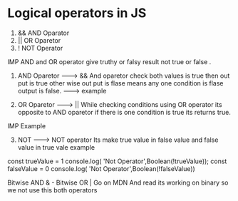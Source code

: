 # Logical operators in JS 
1. && AND Oparator
2. || OR Oparetor
3. ! NOT Operator

IMP AND and OR operator give truthy or falsy result not true or false .

1. AND Oparetor ---> && And oparetor check both values is true then out put is true other wise out put is flase means any one condition is flase output is false.
---> example 



2. OR Oparetor ---> || While checking conditions using OR operator its opposite to AND oparetor if there is one condition is true its returns true.

IMP Example 



3. NOT ---> NOT operator Its make true value in false value and false value in true vale 
example 

const trueValue = 1 
console.log( 'Not Operator',Boolean(!trueValue));
const falseValue = 0
console.log( 'Not Operator',Boolean(!falseValue))

Bitwise AND & - Bitwise OR | Go on MDN And read its working on binary so we not use this both operators 